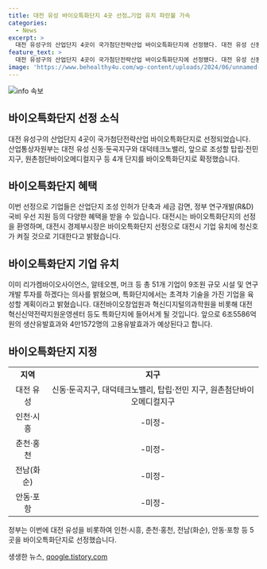```yaml
---
title: 대전 유성 바이오특화단지 4곳 선정…기업 유치 파란불 가속
categories:
  - News
excerpt: >
  대전 유성구의 산업단지 4곳이 국가첨단전략산업 바이오특화단지에 선정됐다. 대전 유성 신동·둔곡지구와 대덕테크노밸리, 탑립·전민 지구, 원촌첨단바이오메디컬지구가 선정되었으며 산업통상자원부는 이에 대한 혜택을 밝혔다. 대전시는 이를 환영하며 기대를 표현하고, 특화단지에서는 기업 육성 및 고용창출을 위한 계획 또한 발표되었다. 이에 달해 51개 기업이 9조원 규모의 시설과 연구개발을 진행하고 6조5586억원의 생산유발효과와 4만1572명의 고용유발효과가 예상된다는 설명이 이어졌다.
feature_text: >
  대전 유성구의 산업단지 4곳이 국가첨단전략산업 바이오특화단지에 선정됐다. 대전 유성 신동·둔곡지구와 대덕테크노밸리, 탑립·전민 지구, 원촌첨단바이오메디컬지구가 선정되었으며 산업통상자원부는 이에 대한 혜택을 밝혔다. 대전시는 이를 환영하며 기대를 표현하고, 특화단지에서는 기업 육성 및 고용창출을 위한 계획 또한 발표되었다. 이에 달해 51개 기업이 9조원 규모의 시설과 연구개발을 진행하고 6조5586억원의 생산유발효과와 4만1572명의 고용유발효과가 예상된다는 설명이 이어졌다.
image: 'https://www.behealthy4u.com/wp-content/uploads/2024/06/unnamed-file.png'
---
```


<p><img src="https://www.behealthy4u.com/wp-content/uploads/2024/06/unnamed-file.png" alt="info 속보" /></p>

<h2 data-ke-size="size26">바이오특화단지 선정 소식</h2>

<p data-ke-size="size16">대전 유성구의 산업단지 4곳이 국가첨단전략산업 바이오특화단지로 선정되었습니다. 산업통상자원부는 대전 유성 신동·둔곡지구와 대덕테크노밸리, 앞으로 조성할 탑립·전민 지구, 원촌첨단바이오메디컬지구 등 4개 단지를 바이오특화단지로 확정했습니다.</p>

<h2 data-ke-size="size26">바이오특화단지 혜택</h2>

<p data-ke-size="size16">이번 선정으로 기업들은 산업단지 조성 인허가 단축과 세금 감면, 정부 연구개발(R&D) 국비 우선 지원 등의 다양한 혜택을 받을 수 있습니다. 대전시는 바이오특화단지의 선정을 환영하며, 대전시 경제부시장은 바이오특화단지 선정으로 대전시 기업 유치에 청신호가 켜질 것으로 기대한다고 밝혔습니다.</p>

<h2 data-ke-size="size26">바이오특화단지 기업 유치</h2>

<p data-ke-size="size16">이미 리가켐바이오사이언스, 알테오젠, 머크 등 총 51개 기업이 9조원 규모 시설 및 연구개발 투자를 하겠다는 의사를 밝혔으며, 특화단지에서는 초격차 기술을 가진 기업을 육성할 계획이라고 밝혔습니다. 대전바이오창업원과 혁신디지털의과학원을 비롯해 대전혁신신약전략지원운영센터 등도 특화단지에 들어서게 될 것입니다. 앞으로 6조5586억원의 생산유발효과와 4만1572명의 고용유발효과가 예상된다고 합니다.</p>

<h2 data-ke-size="size26">바이오특화단지 지정</h2>

<table>
  <tbody>
    <tr>
      <td style="text-align: center; height: 17px;"><b>지역</b></td>
      <td style="text-align: center; height: 17px;"><b>지구</b></td>
    </tr>
    <tr>
      <td style="text-align: center; height: 17px;">대전 유성</td>
      <td style="text-align: center; height: 17px;">신동·둔곡지구, 대덕테크노밸리, 탑립·전민 지구, 원촌첨단바이오메디컬지구</td>
    </tr>
    <tr>
      <td style="text-align: center; height: 17px;">인천·시흥</td>
      <td style="text-align: center; height: 17px;">-미정-</td>
    </tr>
    <tr>
      <td style="text-align: center; height: 17px;">춘천·홍천</td>
      <td style="text-align: center; height: 17px;">-미정-</td>
    </tr>
    <tr>
      <td style="text-align: center; height: 17px;">전남(화순)</td>
      <td style="text-align: center; height: 17px;">-미정-</td>
    </tr>
    <tr>
      <td style="text-align: center; height: 17px;">안동·포항</td>
      <td style="text-align: center; height: 17px;">-미정-</td>
    </tr>
  </tbody>
</table>

<p data-ke-size="size16">정부는 이번에 대전 유성을 비롯하여 인천·시흥, 춘천·홍천, 전남(화순), 안동·포항 등 5곳을 바이오특화단지로 선정했습니다.</p>
생생한 뉴스, <a href="https://qoogle.tistory.com" rel="dofollow">qoogle.tistory.com</a>


